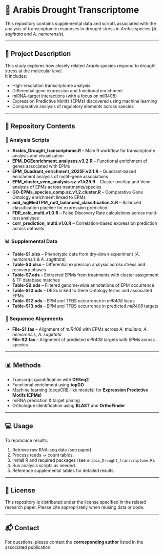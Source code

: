 # 🌱 Arabis Drought Transcriptome

This repository contains supplemental data and scripts associated with the analysis of transcriptomic responses to drought stress in *Arabis* species (*A. sagittata* and *A. nemorensis*).

---

## 🧪 Project Description
This study explores how closely related *Arabis* species respond to drought stress at the molecular level.  
It includes:
- High-resolution transcriptome analysis
- Differential gene expression and functional enrichment
- miRNA–target interactions (with a focus on miR408)
- Expression Predictive Motifs (EPMs) discovered using machine learning
- Comparative analysis of regulatory elements across species

---

## 📁 Repository Contents

### 🔬 Analysis Scripts
- **Arabis_Drought_transcriptome.R** – Main R workflow for transcriptome analysis and visualization  
- **EPM_DGEenrichment_analyses.v3.2.R** – Functional enrichment of genes associated with EPMs  
- **EPM_Quadrant_enrichment_2025F.v2.1.R** – Quadrant-based enrichment analysis of motif–gene associations  
- **EPM_cluster_venn_analysis.sz.v1.k25.R** – Cluster overlap and Venn analysis of EPMs across treatments/species  
- **GO-EPMs_species_comp.sz.v1.2.cluster.R** – Comparative Gene Ontology enrichment linked to EPMs  
- **add_logMedTPM_no0_balanced_classification.2.R** – Balanced classification pipeline for expression prediction  
- **FDR_calc_multi.v1.0.R** – False Discovery Rate calculations across multi-test analyses  
- **corr_prediction_multi.v1.0.R** – Correlation-based expression prediction across datasets  

### 📊 Supplemental Data
- **Table-S1.xlsx** – Phenotypic data from dry-down experiment (*A. nemorensis* & *A. sagittata*)  
- **Table-S3.xlsx** – Differential expression analysis across stress and recovery phases  
- **Table-S7.ods** – Extracted EPMs from treatments with cluster assignment & TF database matches  
- **Table-S9.ods** – Filtered genome-wide annotations of EPM occurrence  
- **Table-S10.ods** – DEGs linked to Gene Ontology terms and associated EPMs   
- **Table-S12.ods** – EPM and TFBS occurrence in *miR408* locus  
- **Table-S13.ods** – EPM and TFBS occurrence in predicted *miR408* targets  

### 🧬 Sequence Alignments
- **File-S1.fas** – Alignment of *miR408* with EPMs across *A. thaliana*, *A. nemorensis*, *A. sagittata*  
- **File-S2.fas** – Alignment of predicted *miR408* targets with EPMs across species  

---

## 📊 Methods
- Transcript quantification with **DESeq2**  
- Functional enrichment using **topGO**  
- Machine learning (deepCRE-like models) for **Expression Predictive Motifs (EPMs)**  
- miRNA prediction & target pairing  
- Orthologue identification using **BLAST** and **OrthoFinder**

---

## 💻 Usage
To reproduce results:
1. Retrieve raw RNA-seq data (see paper).  
2. Process reads → count tables.  
3. Install R and required packages (see `Arabis_Drought_transcriptome.R`).  
4. Run analysis scripts as needed.  
5. Reference supplemental tables for detailed results.  

---

## 📜 License
This repository is distributed under the license specified in the related research paper. Please cite appropriately when reusing data or code.  

---

## 📬 Contact
For questions, please contact the **corresponding author** listed in the associated publication.  
